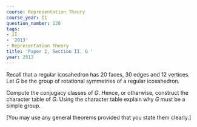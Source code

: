 ```yaml
---
course: Representation Theory
course_year: II
question_number: 128
tags:
- II
- '2013'
- Representation Theory
title: 'Paper 2, Section II, G '
year: 2013
---
```




Recall that a regular icosahedron has 20 faces, 30 edges and 12 vertices. Let $G$ be the group of rotational symmetries of a regular icosahedron.

Compute the conjugacy classes of $G$. Hence, or otherwise, construct the character table of $G$. Using the character table explain why $G$ must be a simple group.

[You may use any general theorems provided that you state them clearly.]
